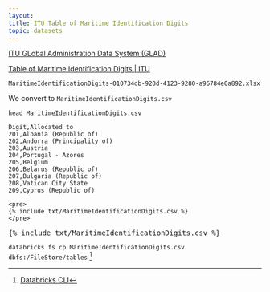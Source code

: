 ```yaml
---
layout:
title: ITU Table of Maritime Identification Digits
topic: datasets
---
```


[ITU GLobal Administration Data System (GLAD)](https://www.itu.int/en/ITU-R/terrestrial/fmd/Pages/glad.aspx)

[Table of Maritime Identification Digits \| ITU](https://www.itu.int/en/ITU-R/terrestrial/fmd/Pages/mid.aspx)

`MaritimeIdentificationDigits-010734db-920d-4123-9280-a96784e0a892.xlsx`

We convert to `MaritimeIdentificationDigits.csv`

`head MaritimeIdentificationDigits.csv`

```csv
Digit,Allocated to
201,Albania (Republic of)
202,Andorra (Principality of)
203,Austria
204,Portugal - Azores
205,Belgium
206,Belarus (Republic of)
207,Bulgaria (Republic of)
208,Vatican City State
209,Cyprus (Republic of)
```

```
<pre>
{% include txt/MaritimeIdentificationDigits.csv %}
</pre>
```

<div class="table-container">
<pre>
{% include txt/MaritimeIdentificationDigits.csv %}
</pre>
</div>

`databricks fs cp MaritimeIdentificationDigits.csv dbfs:/FileStore/tables` [^1]

[^1]: [Databricks CLI](https://docs.databricks.com/dev-tools/cli/index.html)